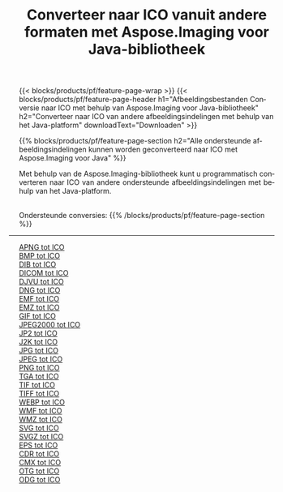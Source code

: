 ﻿---
title: Converteer naar ICO vanuit andere formaten met Aspose.Imaging voor Java-bibliotheek 
weight: 3920
url: /nl/java/conversion/to/ico 
lang: nl
langdirlevel: 2
locales: zh-hans,ja,it,ru,de,es,fr,nl,id,lt,pl,pt,vi,tr,ko,zh-hant,ar,hi,th,sv,cs,uk,he
description: Met Aspose.Imaging kunt u met Java converteren naar ICO vanuit andere formaten
---

{{< blocks/products/pf/feature-page-wrap >}}
{{< blocks/products/pf/feature-page-header h1="Afbeeldingsbestanden Conversie naar ICO met behulp van Aspose.Imaging voor Java-bibliotheek" h2="Converteer naar ICO van andere afbeeldingsindelingen met behulp van het Java-platform" downloadText="Downloaden" >}}


{{% blocks/products/pf/feature-page-section  h2="Alle ondersteunde afbeeldingsindelingen kunnen worden geconverteerd naar ICO met Aspose.Imaging voor Java" %}}
<p align=justify>Met behulp van de Aspose.Imaging-bibliotheek kunt u programmatisch converteren naar ICO van andere ondersteunde afbeeldingsindelingen met behulp van het Java-platform.</p>
<br/>
Ondersteunde conversies:
{{% /blocks/products/pf/feature-page-section %}}
<div class="container-fluid productfamilypage bg-gray">
    <div class="convertypes bg-gray agp-content section">
        <div class="container">
		<hr style="margin-left:-20px;"/>
		<div class="row other-converters">
		    <div class='col-md-2 other-converter remove-lp remove-rp'><a href="/imaging/nl/java/conversion/apng-to-ico" >APNG tot ICO</a></div>
<div class='col-md-2 other-converter remove-lp remove-rp'><a href="/imaging/nl/java/conversion/bmp-to-ico" >BMP tot ICO</a></div>
<div class='col-md-2 other-converter remove-lp remove-rp'><a href="/imaging/nl/java/conversion/dib-to-ico" >DIB tot ICO</a></div>
<div class='col-md-2 other-converter remove-lp remove-rp'><a href="/imaging/nl/java/conversion/dicom-to-ico" >DICOM tot ICO</a></div>
<div class='col-md-2 other-converter remove-lp remove-rp'><a href="/imaging/nl/java/conversion/djvu-to-ico" >DJVU tot ICO</a></div>
<div class='col-md-2 other-converter remove-lp remove-rp'><a href="/imaging/nl/java/conversion/dng-to-ico" >DNG tot ICO</a></div>
<div class='col-md-2 other-converter remove-lp remove-rp'><a href="/imaging/nl/java/conversion/emf-to-ico" >EMF tot ICO</a></div>
<div class='col-md-2 other-converter remove-lp remove-rp'><a href="/imaging/nl/java/conversion/emz-to-ico" >EMZ tot ICO</a></div>
<div class='col-md-2 other-converter remove-lp remove-rp'><a href="/imaging/nl/java/conversion/gif-to-ico" >GIF tot ICO</a></div>
<div class='col-md-2 other-converter remove-lp remove-rp'><a href="/imaging/nl/java/conversion/jpeg2000-to-ico" >JPEG2000 tot ICO</a></div>
<div class='col-md-2 other-converter remove-lp remove-rp'><a href="/imaging/nl/java/conversion/jp2-to-ico" >JP2 tot ICO</a></div>
<div class='col-md-2 other-converter remove-lp remove-rp'><a href="/imaging/nl/java/conversion/j2k-to-ico" >J2K tot ICO</a></div>
<div class='col-md-2 other-converter remove-lp remove-rp'><a href="/imaging/nl/java/conversion/jpg-to-ico" >JPG tot ICO</a></div>
<div class='col-md-2 other-converter remove-lp remove-rp'><a href="/imaging/nl/java/conversion/jpeg-to-ico" >JPEG tot ICO</a></div>
<div class='col-md-2 other-converter remove-lp remove-rp'><a href="/imaging/nl/java/conversion/png-to-ico" >PNG tot ICO</a></div>
<div class='col-md-2 other-converter remove-lp remove-rp'><a href="/imaging/nl/java/conversion/tga-to-ico" >TGA tot ICO</a></div>
<div class='col-md-2 other-converter remove-lp remove-rp'><a href="/imaging/nl/java/conversion/tif-to-ico" >TIF tot ICO</a></div>
<div class='col-md-2 other-converter remove-lp remove-rp'><a href="/imaging/nl/java/conversion/tiff-to-ico" >TIFF tot ICO</a></div>
<div class='col-md-2 other-converter remove-lp remove-rp'><a href="/imaging/nl/java/conversion/webp-to-ico" >WEBP tot ICO</a></div>
<div class='col-md-2 other-converter remove-lp remove-rp'><a href="/imaging/nl/java/conversion/wmf-to-ico" >WMF tot ICO</a></div>
<div class='col-md-2 other-converter remove-lp remove-rp'><a href="/imaging/nl/java/conversion/wmz-to-ico" >WMZ tot ICO</a></div>
<div class='col-md-2 other-converter remove-lp remove-rp'><a href="/imaging/nl/java/conversion/svg-to-ico" >SVG tot ICO</a></div>
<div class='col-md-2 other-converter remove-lp remove-rp'><a href="/imaging/nl/java/conversion/svgz-to-ico" >SVGZ tot ICO</a></div>
<div class='col-md-2 other-converter remove-lp remove-rp'><a href="/imaging/nl/java/conversion/eps-to-ico" >EPS tot ICO</a></div>
<div class='col-md-2 other-converter remove-lp remove-rp'><a href="/imaging/nl/java/conversion/cdr-to-ico" >CDR tot ICO</a></div>
<div class='col-md-2 other-converter remove-lp remove-rp'><a href="/imaging/nl/java/conversion/cmx-to-ico" >CMX tot ICO</a></div>
<div class='col-md-2 other-converter remove-lp remove-rp'><a href="/imaging/nl/java/conversion/otg-to-ico" >OTG tot ICO</a></div>
<div class='col-md-2 other-converter remove-lp remove-rp'><a href="/imaging/nl/java/conversion/odg-to-ico" >ODG tot ICO</a></div>
                </div>
        </div>
    </div>
</div>
<br/>

